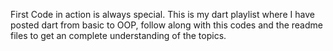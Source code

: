First Code in action is always special. This is my dart playlist where I have posted dart from basic to OOP, follow along with this codes and the readme files to get an complete understanding of the topics.
